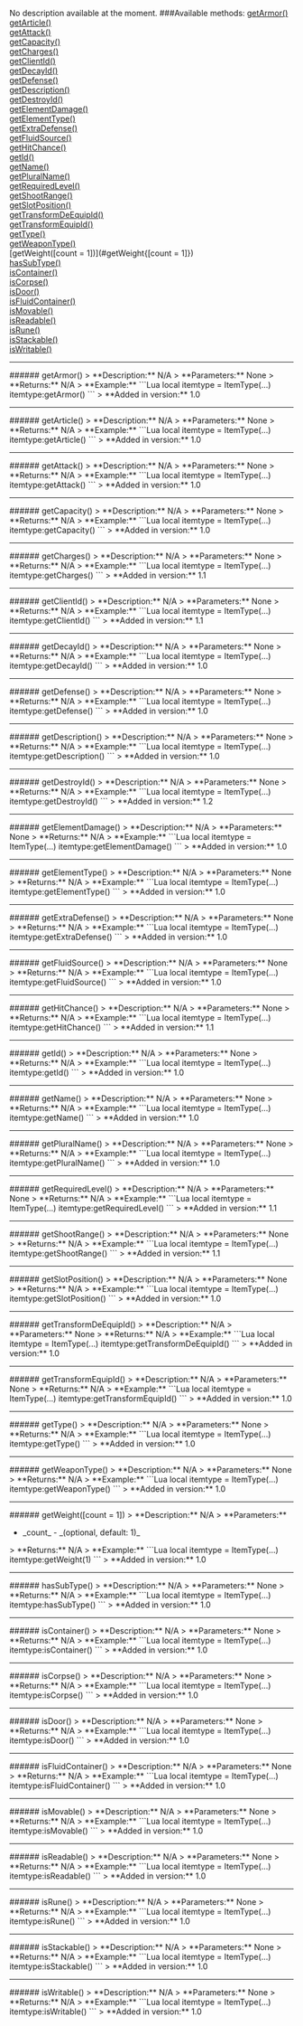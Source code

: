 No description available at the moment.
###Available methods:
[getArmor()](#getArmor{})  
[getArticle()](#getArticle{})  
[getAttack()](#getAttack{})  
[getCapacity()](#getCapacity{})  
[getCharges()](#getCharges{})  
[getClientId()](#getClientId{})  
[getDecayId()](#getDecayId{})  
[getDefense()](#getDefense{})  
[getDescription()](#getDescription{})  
[getDestroyId()](#getDestroyId{})  
[getElementDamage()](#getElementDamage{})  
[getElementType()](#getElementType{})  
[getExtraDefense()](#getExtraDefense{})  
[getFluidSource()](#getFluidSource{})  
[getHitChance()](#getHitChance{})  
[getId()](#getId{})  
[getName()](#getName{})  
[getPluralName()](#getPluralName{})  
[getRequiredLevel()](#getRequiredLevel{})  
[getShootRange()](#getShootRange{})  
[getSlotPosition()](#getSlotPosition{})  
[getTransformDeEquipId()](#getTransformDeEquipId{})  
[getTransformEquipId()](#getTransformEquipId{})  
[getType()](#getType{})  
[getWeaponType()](#getWeaponType{})  
[getWeight([count = 1])](#getWeight{[count = 1]})  
[hasSubType()](#hasSubType{})  
[isContainer()](#isContainer{})  
[isCorpse()](#isCorpse{})  
[isDoor()](#isDoor{})  
[isFluidContainer()](#isFluidContainer{})  
[isMovable()](#isMovable{})  
[isReadable()](#isReadable{})  
[isRune()](#isRune{})  
[isStackable()](#isStackable{})  
[isWritable()](#isWritable{})  


***

<a name="getArmor{}"/>
###### getArmor()
> **Description:** N/A  
> **Parameters:** None  
> **Returns:** N/A  
> **Example:** 
```Lua
local itemtype = ItemType(...)
itemtype:getArmor()
```
> **Added in version:** 1.0

***

<a name="getArticle{}"/>
###### getArticle()
> **Description:** N/A  
> **Parameters:** None  
> **Returns:** N/A  
> **Example:** 
```Lua
local itemtype = ItemType(...)
itemtype:getArticle()
```
> **Added in version:** 1.0

***

<a name="getAttack{}"/>
###### getAttack()
> **Description:** N/A  
> **Parameters:** None  
> **Returns:** N/A  
> **Example:** 
```Lua
local itemtype = ItemType(...)
itemtype:getAttack()
```
> **Added in version:** 1.0

***

<a name="getCapacity{}"/>
###### getCapacity()
> **Description:** N/A  
> **Parameters:** None  
> **Returns:** N/A  
> **Example:** 
```Lua
local itemtype = ItemType(...)
itemtype:getCapacity()
```
> **Added in version:** 1.0

***

<a name="getCharges{}"/>
###### getCharges()
> **Description:** N/A  
> **Parameters:** None  
> **Returns:** N/A  
> **Example:** 
```Lua
local itemtype = ItemType(...)
itemtype:getCharges()
```
> **Added in version:** 1.1

***

<a name="getClientId{}"/>
###### getClientId()
> **Description:** N/A  
> **Parameters:** None  
> **Returns:** N/A  
> **Example:** 
```Lua
local itemtype = ItemType(...)
itemtype:getClientId()
```
> **Added in version:** 1.1

***

<a name="getDecayId{}"/>
###### getDecayId()
> **Description:** N/A  
> **Parameters:** None  
> **Returns:** N/A  
> **Example:** 
```Lua
local itemtype = ItemType(...)
itemtype:getDecayId()
```
> **Added in version:** 1.0

***

<a name="getDefense{}"/>
###### getDefense()
> **Description:** N/A  
> **Parameters:** None  
> **Returns:** N/A  
> **Example:** 
```Lua
local itemtype = ItemType(...)
itemtype:getDefense()
```
> **Added in version:** 1.0

***

<a name="getDescription{}"/>
###### getDescription()
> **Description:** N/A  
> **Parameters:** None  
> **Returns:** N/A  
> **Example:** 
```Lua
local itemtype = ItemType(...)
itemtype:getDescription()
```
> **Added in version:** 1.0

***

<a name="getDestroyId{}"/>
###### getDestroyId()
> **Description:** N/A  
> **Parameters:** None  
> **Returns:** N/A  
> **Example:** 
```Lua
local itemtype = ItemType(...)
itemtype:getDestroyId()
```
> **Added in version:** 1.2

***

<a name="getElementDamage{}"/>
###### getElementDamage()
> **Description:** N/A  
> **Parameters:** None  
> **Returns:** N/A  
> **Example:** 
```Lua
local itemtype = ItemType(...)
itemtype:getElementDamage()
```
> **Added in version:** 1.0

***

<a name="getElementType{}"/>
###### getElementType()
> **Description:** N/A  
> **Parameters:** None  
> **Returns:** N/A  
> **Example:** 
```Lua
local itemtype = ItemType(...)
itemtype:getElementType()
```
> **Added in version:** 1.0

***

<a name="getExtraDefense{}"/>
###### getExtraDefense()
> **Description:** N/A  
> **Parameters:** None  
> **Returns:** N/A  
> **Example:** 
```Lua
local itemtype = ItemType(...)
itemtype:getExtraDefense()
```
> **Added in version:** 1.0

***

<a name="getFluidSource{}"/>
###### getFluidSource()
> **Description:** N/A  
> **Parameters:** None  
> **Returns:** N/A  
> **Example:** 
```Lua
local itemtype = ItemType(...)
itemtype:getFluidSource()
```
> **Added in version:** 1.0

***

<a name="getHitChance{}"/>
###### getHitChance()
> **Description:** N/A  
> **Parameters:** None  
> **Returns:** N/A  
> **Example:** 
```Lua
local itemtype = ItemType(...)
itemtype:getHitChance()
```
> **Added in version:** 1.1

***

<a name="getId{}"/>
###### getId()
> **Description:** N/A  
> **Parameters:** None  
> **Returns:** N/A  
> **Example:** 
```Lua
local itemtype = ItemType(...)
itemtype:getId()
```
> **Added in version:** 1.0

***

<a name="getName{}"/>
###### getName()
> **Description:** N/A  
> **Parameters:** None  
> **Returns:** N/A  
> **Example:** 
```Lua
local itemtype = ItemType(...)
itemtype:getName()
```
> **Added in version:** 1.0

***

<a name="getPluralName{}"/>
###### getPluralName()
> **Description:** N/A  
> **Parameters:** None  
> **Returns:** N/A  
> **Example:** 
```Lua
local itemtype = ItemType(...)
itemtype:getPluralName()
```
> **Added in version:** 1.0

***

<a name="getRequiredLevel{}"/>
###### getRequiredLevel()
> **Description:** N/A  
> **Parameters:** None  
> **Returns:** N/A  
> **Example:** 
```Lua
local itemtype = ItemType(...)
itemtype:getRequiredLevel()
```
> **Added in version:** 1.1

***

<a name="getShootRange{}"/>
###### getShootRange()
> **Description:** N/A  
> **Parameters:** None  
> **Returns:** N/A  
> **Example:** 
```Lua
local itemtype = ItemType(...)
itemtype:getShootRange()
```
> **Added in version:** 1.1

***

<a name="getSlotPosition{}"/>
###### getSlotPosition()
> **Description:** N/A  
> **Parameters:** None  
> **Returns:** N/A  
> **Example:** 
```Lua
local itemtype = ItemType(...)
itemtype:getSlotPosition()
```
> **Added in version:** 1.0

***

<a name="getTransformDeEquipId{}"/>
###### getTransformDeEquipId()
> **Description:** N/A  
> **Parameters:** None  
> **Returns:** N/A  
> **Example:** 
```Lua
local itemtype = ItemType(...)
itemtype:getTransformDeEquipId()
```
> **Added in version:** 1.0

***

<a name="getTransformEquipId{}"/>
###### getTransformEquipId()
> **Description:** N/A  
> **Parameters:** None  
> **Returns:** N/A  
> **Example:** 
```Lua
local itemtype = ItemType(...)
itemtype:getTransformEquipId()
```
> **Added in version:** 1.0

***

<a name="getType{}"/>
###### getType()
> **Description:** N/A  
> **Parameters:** None  
> **Returns:** N/A  
> **Example:** 
```Lua
local itemtype = ItemType(...)
itemtype:getType()
```
> **Added in version:** 1.0

***

<a name="getWeaponType{}"/>
###### getWeaponType()
> **Description:** N/A  
> **Parameters:** None  
> **Returns:** N/A  
> **Example:** 
```Lua
local itemtype = ItemType(...)
itemtype:getWeaponType()
```
> **Added in version:** 1.0

***

<a name="getWeight{[count = 1]}"/>
###### getWeight([count = 1])
> **Description:** N/A  
> **Parameters:** <ul><li>_count_ - _(optional, default: 1)_</li></ul>
> **Returns:** N/A  
> **Example:** 
```Lua
local itemtype = ItemType(...)
itemtype:getWeight(1)
```
> **Added in version:** 1.0

***

<a name="hasSubType{}"/>
###### hasSubType()
> **Description:** N/A  
> **Parameters:** None  
> **Returns:** N/A  
> **Example:** 
```Lua
local itemtype = ItemType(...)
itemtype:hasSubType()
```
> **Added in version:** 1.0

***

<a name="isContainer{}"/>
###### isContainer()
> **Description:** N/A  
> **Parameters:** None  
> **Returns:** N/A  
> **Example:** 
```Lua
local itemtype = ItemType(...)
itemtype:isContainer()
```
> **Added in version:** 1.0

***

<a name="isCorpse{}"/>
###### isCorpse()
> **Description:** N/A  
> **Parameters:** None  
> **Returns:** N/A  
> **Example:** 
```Lua
local itemtype = ItemType(...)
itemtype:isCorpse()
```
> **Added in version:** 1.0

***

<a name="isDoor{}"/>
###### isDoor()
> **Description:** N/A  
> **Parameters:** None  
> **Returns:** N/A  
> **Example:** 
```Lua
local itemtype = ItemType(...)
itemtype:isDoor()
```
> **Added in version:** 1.0

***

<a name="isFluidContainer{}"/>
###### isFluidContainer()
> **Description:** N/A  
> **Parameters:** None  
> **Returns:** N/A  
> **Example:** 
```Lua
local itemtype = ItemType(...)
itemtype:isFluidContainer()
```
> **Added in version:** 1.0

***

<a name="isMovable{}"/>
###### isMovable()
> **Description:** N/A  
> **Parameters:** None  
> **Returns:** N/A  
> **Example:** 
```Lua
local itemtype = ItemType(...)
itemtype:isMovable()
```
> **Added in version:** 1.0

***

<a name="isReadable{}"/>
###### isReadable()
> **Description:** N/A  
> **Parameters:** None  
> **Returns:** N/A  
> **Example:** 
```Lua
local itemtype = ItemType(...)
itemtype:isReadable()
```
> **Added in version:** 1.0

***

<a name="isRune{}"/>
###### isRune()
> **Description:** N/A  
> **Parameters:** None  
> **Returns:** N/A  
> **Example:** 
```Lua
local itemtype = ItemType(...)
itemtype:isRune()
```
> **Added in version:** 1.0

***

<a name="isStackable{}"/>
###### isStackable()
> **Description:** N/A  
> **Parameters:** None  
> **Returns:** N/A  
> **Example:** 
```Lua
local itemtype = ItemType(...)
itemtype:isStackable()
```
> **Added in version:** 1.0

***

<a name="isWritable{}"/>
###### isWritable()
> **Description:** N/A  
> **Parameters:** None  
> **Returns:** N/A  
> **Example:** 
```Lua
local itemtype = ItemType(...)
itemtype:isWritable()
```
> **Added in version:** 1.0